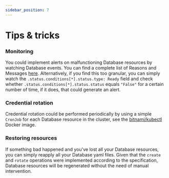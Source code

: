 ```yaml
---
sidebar_position: 7
---
```


# Tips & tricks

### Monitoring
You could implement alerts on malfunctioning Database resources by watching Database events. You can find a complete list
of Reasons and Messages [here](https://github.com/bedag/kubernetes-dbaas/blob/main/pkg/typeutil/constants.go). Alternatively, if you find this too granular, you can
simply watch the `.status.conditions[*].status.type: Ready` field and check whether `.status.conditions[*].status.status`
equals `"False"` for a certain number of time, if it does, that could generate an alert.

### Credential rotation
Credential rotation could be performed periodically by using a simple `CronJob` for each Database resource in the cluster, see the [bitnami/kubectl](https://hub.docker.com/r/bitnami/kubectl) Docker image.

### Restoring resources
If something bad happened and you've lost all your Database resources, you can simply reapply all your Database yaml files. Given that the `create` and `rotate` operations were implemented according to the specification, Database resources will be regenerated without the need of manual intervention.
